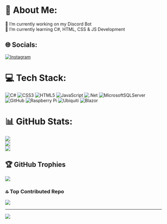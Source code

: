 # 💫 About Me:
🔭 I’m currently working on my Discord Bot<br>🌱 I’m currently learning C#, HTML, CSS & JS Development


## 🌐 Socials:
[![Instagram](https://img.shields.io/badge/Instagram-%23E4405F.svg?logo=Instagram&logoColor=white)](https://instagram.com/derxios) 

# 💻 Tech Stack:
![C#](https://img.shields.io/badge/c%23-%23239120.svg?style=flat&logo=csharp&logoColor=white) ![CSS3](https://img.shields.io/badge/css3-%231572B6.svg?style=flat&logo=css3&logoColor=white) ![HTML5](https://img.shields.io/badge/html5-%23E34F26.svg?style=flat&logo=html5&logoColor=white) ![JavaScript](https://img.shields.io/badge/javascript-%23323330.svg?style=flat&logo=javascript&logoColor=%23F7DF1E) ![.Net](https://img.shields.io/badge/.NET-5C2D91?style=flat&logo=.net&logoColor=white) ![MicrosoftSQLServer](https://img.shields.io/badge/Microsoft%20SQL%20Server-CC2927?style=flat&logo=microsoft%20sql%20server&logoColor=white) ![GitHub](https://img.shields.io/badge/github-%23121011.svg?style=flat&logo=github&logoColor=white) ![Raspberry Pi](https://img.shields.io/badge/-RaspberryPi-C51A4A?style=flat&logo=Raspberry-Pi) ![Ubiquiti](https://img.shields.io/badge/ubiquiti-%230559C9.svg?style=flat&logo=ubiquiti&logoColor=white) ![Blazor](https://img.shields.io/badge/blazor-%235C2D91.svg?style=flat&logo=blazor&logoColor=white)
# 📊 GitHub Stats:
![](https://github-readme-stats.vercel.app/api?username=Derxios&theme=monokai&hide_border=false&include_all_commits=true&count_private=true)<br/>
![](https://github-readme-streak-stats.herokuapp.com/?user=Derxios&theme=monokai&hide_border=false)<br/>
![](https://github-readme-stats.vercel.app/api/top-langs/?username=Derxios&theme=monokai&hide_border=false&include_all_commits=true&count_private=true&layout=compact)

## 🏆 GitHub Trophies
![](https://github-profile-trophy.vercel.app/?username=Derxios&theme=monokai&no-frame=true&no-bg=true&margin-w=4)

### 🔝 Top Contributed Repo
![](https://github-contributor-stats.vercel.app/api?username=Derxios&limit=5&theme=monokai&combine_all_yearly_contributions=true)

---
[![](https://visitcount.itsvg.in/api?id=Derxios&icon=7&color=4)](https://visitcount.itsvg.in)

